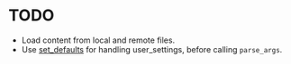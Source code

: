 # TODO

* Load content from local and remote files.
* Use [set_defaults](https://docs.python.org/3/library/argparse.html#argparse.ArgumentParser.set_defaults) for handling user_settings, before calling `parse_args`.